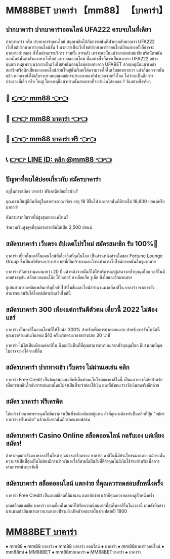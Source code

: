 # MM88BET บาคาร่า 【mm88】 【บาคาร่า】

## ปากบาคาร่า ปากบาคาร่าออนไลน์ UFA222 ครบจบในที่เดียว
ปากบาคาร่า หรือ ปากบาคาร่าออนไลน์ สนุกเพลินไปกับการพนันกีฬาบอลกับพวกเรา UFA222 เว็บไซต์ปากบาคาร่าออนไลน์ชั้น 1 พวกเราเป็นเว็บไซต์ปากบาคาร่าออนไลน์ป้อมบางครั้งก็อาจจะมากมายก่ายกอง ทั้งในด้านการบริการ รวมทั้ง การคลัง เพราะฉะนั้นแล้วหากเหล่าสมาชิกหรือนักพนันออนไลน์นั้นกำลังมองหาเว็บไซต์ แทงบอลออนไลน์ นั้นอย่างไรก็ควรเป็นพวกเรา UFA222 อย่างแน่แท้ เหตุเพราะพวกเราเป็นเว็บไซต์พนันออนไลน์ค่ายตรงจาก UFABET ด้วยเหตุนั้นแล้วเหล่าสมาชิกหรือนักเสี่ยงดวงออนไลน์ส่วนใหญ่นั้นก็เลยให้ความวางใจในเว็บของพวกเรา แล้วก็นอกจากนั้นแล้ว พวกเรายังได้เก็บรวบรวมทุกแมตย์การประลองของกีฬาบอลจากทั่วโลก ไม่ว่าจะเป็นลีกการประลองที่เล็ก หรือ ใหญ่ โดยเหตุนี้แล้วท่านนั้นสามารถที่จะทำเงินได้ตลอด 1 วันอย่างยิ่งจริงๆ

## 🍺 [👉👉 mm88 👈👈](https://liff.line.me/1654532114-m7GQ2Qxj?zean=45)

## 🍺 [👉👉 mm88 บาคาร่า 👈👈](https://liff.line.me/1654532114-m7GQ2Qxj?zean=45)

## 🍺 [👉👉 mm88 บาคาร่า ฟรี 👈👈](https://liff.line.me/1654532114-m7GQ2Qxj?zean=45)

## 📞 [👉👉 LINE ID: คลิก @mm88 👈👈](https://line.me/R/ti/p/%40131jwaww)

## ปัญหาที่พบได้บ่อยเกี่ยวกับ สมัครบาคาร่า
กฎในการสมัคร บาคาร่า ฟรีเครดิตมีอะไรบ้าง?

คุณควรเป็นผู้มีถิ่นที่อยู่ในสหราชอาณาจักร อายุ 18 ปีขึ้นไป และจากนั้นก็มีรายได้ 18,600 ปอนด์หรือมากกว่า

ฉันสามารถยืมรายได้สูงสุดเยอะแค่ไหน?

จำนวนเงินสูงสุดที่คุณสามารถยืมได้เป็น 2,500 ปอนด์

## สมัครบาคาร่า เว็บตรง อัปเดตโปรใหม่ สมัครสมาชิก รับ 100%🧸
บาคาร่า เยี่ยมในคาสิโนออนไลน์ที่เลื่องลือที่สุดในโลก เป็นส่วนหนึ่งส่วนใดของ Fortune Lounge Group ซึ่งเป็นบริษัทระหว่างประเทศที่เป็นเจ้าของและก็กระทำการเว็บไซต์การพนันอื่นๆมากมาย

บาคาร่า เปิดทำงานมากมายว่า 20 ปี แล้วหลังจากนั้นก็ได้ให้บริการแก่ผู้เล่นจากทั่วทุกมุมโลก คาสิโนมีเกมต่างๆเช่น สล็อต เกมบนโต๊ะ โป๊กเกอร์ กางล็คแจ็ค รูเล็ต บิงโกและอีกมากมาย

ผู้เล่นสามารถเพลิดเพลินเจริญใจกับโปรโมชั่นและโบนัสจำนวนมากที่คาสิโน บาคาร่า พวกเขายังสามารถยอมรับได้โดยสมัครผ่านเว็บไซต์นี้

## สมัครบาคาร่า 300 เพียงแต่การันตีตัวตน เดี๋ยวนี้ 2022 ไม่ต้องแชร์
บาคาร่า เป็นคาสิโนออนไลน์ที่ให้โบนัส 300% สำหรับเพื่อการฝากตอนแรก สำหรับการรับโบนัสนี้ คุณควรต้องเล่นเงินออม $10 ครั้งแรกตามเวลาอย่างน้อย 30 นาที

บาคาร่า ไม่ได้เป็นเพียงแค่คาสิโน ถึงแม้ยังเป็นที่ที่คุณสามารถหาเกมจากทั่วทุกมุมโลก มีบางเกมที่คุณไม่อาจจะหาได้จากที่อื่น

## สมัครบาคาร่า ปากทางเข้า เว็บตรง ไม่ผ่านเอเย่น คลิก
บาคาร่า Free Credit เป็นข้อเสนอแนะที่พรีเซ็นท์บนเว็บไซต์ของคาสิโนนี้ เป็นแถวทางที่เลิศสำหรับเพื่อการเพลินใจกับการเล่นเกมโดยไม่จำเป็นที่จะจำต้องใช้เงิน และก็ยังชนะรางวัลเงินสดจริงอีกด้วย

## สมัคร บาคาร่า ฟรีเครดิต
ได้อย่างง่ายดายเพราะคุณไม่มีความจำเป็นที่จะต้องติดต่อผู้แทน สิ่งที่คุณจะต้องทำเป็นคลิกที่ปุ่ม "สมัครบาคาร่า ฟรีเครดิต" แล้วหลังจากนั้นก็กรอกแบบฟอร์ม

## สมัครบาคาร่า Casino Online สล็อตออนไลน์ กดรับเอง แค่เพียงสมัคร!
ถ้าหากคุณกำลังมองหาคาสิโนใหม่ คุณน่าจะตรึกตรอง บาคาร่า คาสิโนนี้มีประโยชน์มากมาย แม้กระนั้นความจำเป็นที่สุดเป็นไม่ต้องมีการฝากเงินอะไรก็ตามนี่เป็นสิ่งที่ดีถ้าคุณไม่มีเงินใช้จ่ายสำหรับเพื่อการเล่นการพนันทุกวันนี้

## สมัครบาคาร่า สล็อตออนไลน์ แตกง่าย ที่คุณควรทดสอบสักหนึ่งครั้ง
บาคาร่า Free Credit เป็นเกมสล็อตที่มีมานาน แตกหักง่าย แล้วก็คุณควรทดลองดูสักหนึ่งครั้ง

เกมสล็อตแมชชีน บาคาร่า ยอดเยี่ยมในเกมที่ได้รับความนิยมมากที่สุดในคาสิโนในเวลานี้ เกมดังที่กล่าวผ่านมาแล้วมีมานานยาวนานหลายปีรวมถึงเปิดตัวหนแรกในช่วงปลายปี 1800

# [MM88BET บาคาร่า](https://mm88mi.com/MM88BET-บาคาร่า/)
♠️ mm88
♠️ mm88 บาคาร่า
♠️ mm88 บาคาร่า ออนไลน์
♠️ บาคาร่า
♠️ mm88บาคาร่าออนไลน์
♠️ mm88mi
♠️ MM88BET
♠️ mm88miบาคาร่า
♠️ MM88BETบาคาร่า
♠️ บาคาร่า